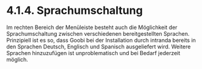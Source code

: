 # 4.1.4. Sprachumschaltung

Im rechten Bereich der Menüleiste besteht auch die Möglichkeit der Sprachumschaltung zwischen verschiedenen bereitgestellten Sprachen. Prinzipiell ist es so, dass Goobi bei der Installation durch intranda bereits in den Sprachen Deutsch, Englisch und Spanisch ausgeliefert wird. Weitere Sprachen hinzuzufügen ist unproblematisch und bei Bedarf jederzeit möglich.

